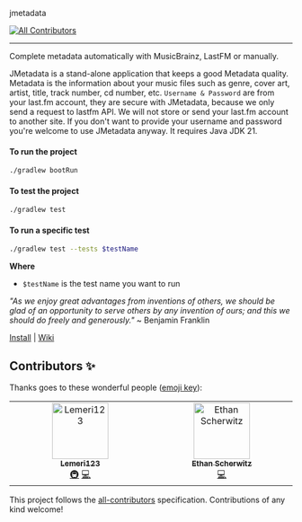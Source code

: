 jmetadata
<!-- ALL-CONTRIBUTORS-BADGE:START - Do not remove or modify this section -->
[![All Contributors](https://img.shields.io/badge/all_contributors-2-orange.svg?style=flat-square)](#contributors-)
<!-- ALL-CONTRIBUTORS-BADGE:END -->
---------------------------------------
Complete metadata automatically with MusicBrainz, LastFM or manually.

JMetadata is a  stand-alone application that keeps a good Metadata quality.
Metadata is the information about your music files such as genre, cover art, artist, title, track number, cd number, etc.
`Username & Password` are from your last.fm account, they are secure with JMetadata, because we only send a request to lastfm API. We will not store or send your last.fm account to another site. If you don't want to provide your username and password you're welcome to use JMetadata anyway.
It requires Java JDK 21.

#### To run the project
```bash
./gradlew bootRun
```

#### To test the project
```bash
./gradlew test
```

#### To run a specific test
```bash
./gradlew test --tests $testName
```

**Where**
- `$testName` is the test name you want to run

_"As we enjoy great advantages from inventions of others, we should be glad of an opportunity to serve others by any invention of ours; and this we should do freely and generously."_ ~ Benjamin Franklin

[Install](https://github.com/josdem/jmetadata/wiki/Install) | 
[Wiki](https://github.com/josdem/jmetadata/wiki)

## Contributors ✨

Thanks goes to these wonderful people ([emoji key](https://allcontributors.org/docs/en/emoji-key)):

<!-- ALL-CONTRIBUTORS-LIST:START - Do not remove or modify this section -->
<!-- prettier-ignore-start -->
<!-- markdownlint-disable -->
<table>
  <tbody>
    <tr>
      <td align="center" valign="top" width="14.28%"><a href="https://github.com/Lemeri123"><img src="https://avatars.githubusercontent.com/u/132246079?v=4?s=100" width="100px;" alt="Lemeri123"/><br /><sub><b>Lemeri123</b></sub></a><br /><a href="#infra-Lemeri123" title="Infrastructure (Hosting, Build-Tools, etc)">🚇</a> <a href="https://github.com/josdem/jmetadata/commits?author=Lemeri123" title="Code">💻</a></td>
      <td align="center" valign="top" width="14.28%"><a href="https://github.com/ehallscherwitz"><img src="https://avatars.githubusercontent.com/u/129916652?v=4?s=100" width="100px;" alt="Ethan Scherwitz"/><br /><sub><b>Ethan Scherwitz</b></sub></a><br /><a href="https://github.com/josdem/jmetadata/commits?author=ehallscherwitz" title="Code">💻</a></td>
    </tr>
  </tbody>
</table>

<!-- markdownlint-restore -->
<!-- prettier-ignore-end -->

<!-- ALL-CONTRIBUTORS-LIST:END -->

This project follows the [all-contributors](https://github.com/all-contributors/all-contributors) specification. Contributions of any kind welcome!